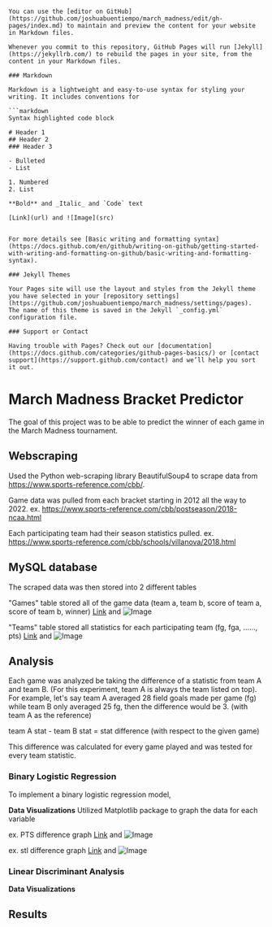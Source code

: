 ```## Welcome to GitHub Pages

You can use the [editor on GitHub](https://github.com/joshuabuentiempo/march_madness/edit/gh-pages/index.md) to maintain and preview the content for your website in Markdown files.

Whenever you commit to this repository, GitHub Pages will run [Jekyll](https://jekyllrb.com/) to rebuild the pages in your site, from the content in your Markdown files.

### Markdown

Markdown is a lightweight and easy-to-use syntax for styling your writing. It includes conventions for

```markdown
Syntax highlighted code block

# Header 1
## Header 2
### Header 3

- Bulleted
- List

1. Numbered
2. List

**Bold** and _Italic_ and `Code` text

[Link](url) and ![Image](src)


For more details see [Basic writing and formatting syntax](https://docs.github.com/en/github/writing-on-github/getting-started-with-writing-and-formatting-on-github/basic-writing-and-formatting-syntax).

### Jekyll Themes

Your Pages site will use the layout and styles from the Jekyll theme you have selected in your [repository settings](https://github.com/joshuabuentiempo/march_madness/settings/pages). The name of this theme is saved in the Jekyll `_config.yml` configuration file.

### Support or Contact

Having trouble with Pages? Check out our [documentation](https://docs.github.com/categories/github-pages-basics/) or [contact support](https://support.github.com/contact) and we’ll help you sort it out.
```

# March Madness Bracket Predictor

The goal of this project was to be able to predict the winner of each game in the March Madness tournament.

## Webscraping

Used the Python web-scraping library BeautifulSoup4 to scrape data from https://www.sports-reference.com/cbb/.

Game data was pulled from each bracket starting in 2012 all the way to 2022.
ex. https://www.sports-reference.com/cbb/postseason/2018-ncaa.html

Each participating team had their season statistics pulled.
ex. https://www.sports-reference.com/cbb/schools/villanova/2018.html


## MySQL database

The scraped data was then stored into 2 different tables

"Games" table stored all of the game data (team a, team b, score of team a, score of team b, winner)
[Link](url) and ![Image](src)

"Teams" table stored all statistics for each participating team (fg, fga, ......, pts)
[Link](url) and ![Image](src)



## Analysis

Each game was analyzed be taking the difference of a statistic from team A and team B. (For this experiment, team A is always the team listed on
top). For example, let's say team A averaged 28 field goals made per game (fg) while team B only averaged 25 fg, then the difference would be 3.
(with team A as the reference)

  team A stat - team B stat = stat difference (with respect to the given game)


This difference was calculated for every game played and was tested for every team statistic.

### Binary Logistic Regression

To implement a binary logistic regression model,

**Data Visualizations**
Utilized Matplotlib package to graph the data for each variable

ex. PTS difference graph
[Link](url) and ![Image](src)

ex. stl difference graph
[Link](url) and ![Image](src)


### Linear Discriminant Analysis

**Data Visualizations**



## Results


